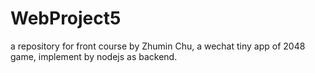 # WebProject5
a repository for front course by Zhumin Chu, a wechat tiny app of 2048 game, implement by nodejs as backend.
